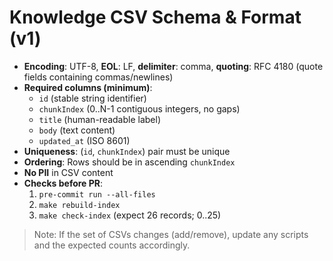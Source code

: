 # Knowledge CSV Schema & Format (v1)

- **Encoding**: UTF-8, **EOL**: LF, **delimiter**: comma, **quoting**: RFC 4180 (quote fields containing commas/newlines)
- **Required columns (minimum)**:
  - `id` (stable string identifier)
  - `chunkIndex` (0..N-1 contiguous integers, no gaps)
  - `title` (human-readable label)
  - `body` (text content)
  - `updated_at` (ISO 8601)
- **Uniqueness**: (`id`, `chunkIndex`) pair must be unique
- **Ordering**: Rows should be in ascending `chunkIndex`
- **No PII** in CSV content
- **Checks before PR**:
  1) `pre-commit run --all-files`
  2) `make rebuild-index`
  3) `make check-index` (expect 26 records; 0..25)

> Note: If the set of CSVs changes (add/remove), update any scripts and the expected counts accordingly.
